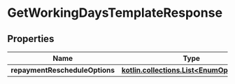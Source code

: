 
# GetWorkingDaysTemplateResponse

## Properties
| Name | Type | Description | Notes |
| ------------ | ------------- | ------------- | ------------- |
| **repaymentRescheduleOptions** | [**kotlin.collections.List&lt;EnumOptionData&gt;**](EnumOptionData.md) |  |  [optional] |



